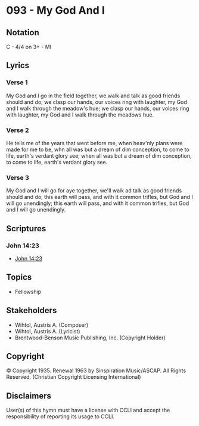 # 093 - My God And I

## Notation

C - 4/4 on 3+ - MI

## Lyrics

### Verse 1

My God and I go in the field together, we walk and talk as good friends should and do; we clasp our hands, our voices ring with laughter, my God and I walk through the meadow's hue; we clasp our hands, our voices ring with laughter, my God and I walk through the meadows hue.

### Verse 2

He tells me of the years that went before me, when heav'nly plans were made for me to be, whn all was but a dream of dim conception, to come to life, earth's verdant glory see; when all was but a dream of dim conception, to come to life, earth's verdant glory see.

### Verse 3

My God and I will go for aye together, we'll walk ad talk as good friends should and do; this earth will pass, and with it common trifles, but God and I will go unendingly; this earth will pass, and with it common trifles, but God and I will go unendingly.


## Scriptures

### John 14:23

- [John 14:23](https://www.biblegateway.com/passage/?search=John%2014%3A23)


## Topics

- Fellowship

## Stakeholders

- Wihtol, Austris A. (Composer)
- Wihtol, Austris A. (Lyricist)
- Brentwood-Benson Music Publishing, Inc. (Copyright Holder)

## Copyright

© Copyright 1935. Renewal 1963 by Sinspiration Music/ASCAP. All Rights Reserved.
(Christian Copyright Licensing International)

## Disclaimers

User(s) of this hymn must have a license with CCLI and accept the responsibility of reporting its usage to CCLI.


